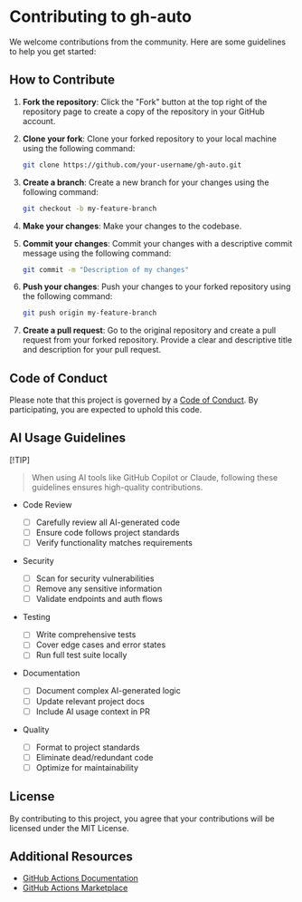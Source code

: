 # Contributing to gh-auto

We welcome contributions from the community. Here are some guidelines to help you get started:

## How to Contribute

1. **Fork the repository**: Click the "Fork" button at the top right of the repository page to create a copy of the repository in your GitHub account.

2. **Clone your fork**: Clone your forked repository to your local machine using the following command:

   ```sh
   git clone https://github.com/your-username/gh-auto.git
   ```

3. **Create a branch**: Create a new branch for your changes using the following command:

   ```sh
   git checkout -b my-feature-branch
   ```

4. **Make your changes**: Make your changes to the codebase.

5. **Commit your changes**: Commit your changes with a descriptive commit message using the following command:

   ```sh
   git commit -m "Description of my changes"
   ```

6. **Push your changes**: Push your changes to your forked repository using the following command:

   ```sh
   git push origin my-feature-branch
   ```

7. **Create a pull request**: Go to the original repository and create a pull request from your forked repository. Provide a clear and descriptive title and description for your pull request.

## Code of Conduct

Please note that this project is governed by a [Code of Conduct](../CODE_OF_CONDUCT.md). By participating, you are expected to uphold this code.

## AI Usage Guidelines

[!TIP]

> When using AI tools like GitHub Copilot or Claude, following these guidelines ensures high-quality contributions.

- Code Review

  - [ ] Carefully review all AI-generated code
  - [ ] Ensure code follows project standards
  - [ ] Verify functionality matches requirements

- Security

  - [ ] Scan for security vulnerabilities
  - [ ] Remove any sensitive information
  - [ ] Validate endpoints and auth flows

- Testing

  - [ ] Write comprehensive tests
  - [ ] Cover edge cases and error states
  - [ ] Run full test suite locally

- Documentation

  - [ ] Document complex AI-generated logic
  - [ ] Update relevant project docs
  - [ ] Include AI usage context in PR

- Quality

  - [ ] Format to project standards
  - [ ] Eliminate dead/redundant code
  - [ ] Optimize for maintainability

## License

By contributing to this project, you agree that your contributions will be licensed under the MIT License.

## Additional Resources

- [GitHub Actions Documentation](https://docs.github.com/en/actions)
- [GitHub Actions Marketplace](https://github.com/marketplace/actions)
